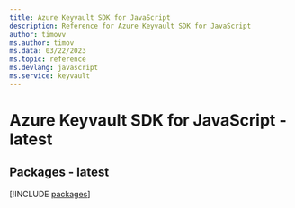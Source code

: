 ```yaml
---
title: Azure Keyvault SDK for JavaScript
description: Reference for Azure Keyvault SDK for JavaScript
author: timovv
ms.author: timov
ms.data: 03/22/2023
ms.topic: reference
ms.devlang: javascript
ms.service: keyvault
---
```

# Azure Keyvault SDK for JavaScript - latest
## Packages - latest
[!INCLUDE [packages](keyvault-index.md)]